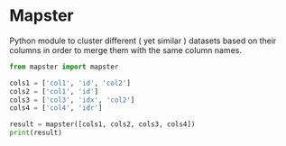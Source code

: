 # Mapster

Python module to cluster different ( yet similar ) datasets based on  their columns in order to merge them with the same column names. 

```python
from mapster import mapster

cols1 = ['col1', 'id', 'col2']
cols2 = ['col1', 'id']
cols3 = ['col3', 'idx', 'col2']
cols4 = ['col4', 'idr']

result = mapster([cols1, cols2, cols3, cols4])
print(result)
```

